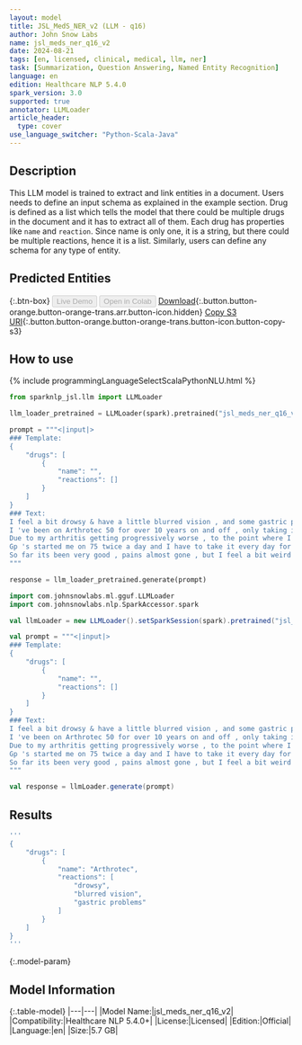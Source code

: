 ```yaml
---
layout: model
title: JSL_MedS_NER_v2 (LLM - q16) 
author: John Snow Labs
name: jsl_meds_ner_q16_v2
date: 2024-08-21
tags: [en, licensed, clinical, medical, llm, ner]
task: [Summarization, Question Answering, Named Entity Recognition]
language: en
edition: Healthcare NLP 5.4.0
spark_version: 3.0
supported: true
annotator: LLMLoader
article_header:
  type: cover
use_language_switcher: "Python-Scala-Java"
---
```


## Description

This LLM model is trained to extract and link entities in a document. Users needs to define an input schema as explained in the example section. Drug is defined as a list which tells the model that there could be multiple drugs in the document and it has to extract all of them. Each drug has properties like `name` and `reaction`. Since name is only one, it is a string, but there could be multiple reactions, hence it is a list. Similarly, users can define any schema for any type of entity.


## Predicted Entities




{:.btn-box}
<button class="button button-orange" disabled>Live Demo</button>
<button class="button button-orange" disabled>Open in Colab</button>
[Download](https://s3.amazonaws.com/auxdata.johnsnowlabs.com/clinical/models/jsl_meds_ner_zs_q16_v2_en_5.4.0_3.0_1720040078717.zip){:.button.button-orange.button-orange-trans.arr.button-icon.hidden}
[Copy S3 URI](s3://auxdata.johnsnowlabs.com/clinical/models/jsl_meds_ner_zs_q16_v2_en_5.4.0_3.0_1720040078717.zip){:.button.button-orange.button-orange-trans.button-icon.button-copy-s3}

## How to use



<div class="tabs-box" markdown="1">
{% include programmingLanguageSelectScalaPythonNLU.html %}
  
```python
from sparknlp_jsl.llm import LLMLoader

llm_loader_pretrained = LLMLoader(spark).pretrained("jsl_meds_ner_q16_v2", "en", "clinical/models")

prompt = """<|input|>
### Template:
{
    "drugs": [
        {
            "name": "",
            "reactions": []
        }
    ]
}
### Text:
I feel a bit drowsy & have a little blurred vision , and some gastric problems .
I 've been on Arthrotec 50 for over 10 years on and off , only taking it when I needed it .
Due to my arthritis getting progressively worse , to the point where I am in tears with the agony.
Gp 's started me on 75 twice a day and I have to take it every day for the next month to see how I get on , here goes .
So far its been very good , pains almost gone , but I feel a bit weird , did n't have that when on 50.
"""

response = llm_loader_pretrained.generate(prompt)

```
```scala
import com.johnsnowlabs.ml.gguf.LLMLoader
import com.johnsnowlabs.nlp.SparkAccessor.spark

val llmLoader = new LLMLoader().setSparkSession(spark).pretrained("jsl_meds_ner_q16_v2", "en", "clinical/models")

val prompt = """<|input|>
### Template:
{
    "drugs": [
        {
            "name": "",
            "reactions": []
        }
    ]
}
### Text:
I feel a bit drowsy & have a little blurred vision , and some gastric problems .
I 've been on Arthrotec 50 for over 10 years on and off , only taking it when I needed it .
Due to my arthritis getting progressively worse , to the point where I am in tears with the agony.
Gp 's started me on 75 twice a day and I have to take it every day for the next month to see how I get on , here goes .
So far its been very good , pains almost gone , but I feel a bit weird , did n't have that when on 50.
"""

val response = llmLoader.generate(prompt)

```
</div>

## Results

```bash
'''
{
    "drugs": [
        {
            "name": "Arthrotec",
            "reactions": [
                "drowsy",
                "blurred vision",
                "gastric problems"
            ]
        }
    ]
}
'''
```

{:.model-param}
## Model Information

{:.table-model}
|---|---|
|Model Name:|jsl_meds_ner_q16_v2|
|Compatibility:|Healthcare NLP 5.4.0+|
|License:|Licensed|
|Edition:|Official|
|Language:|en|
|Size:|5.7 GB|




